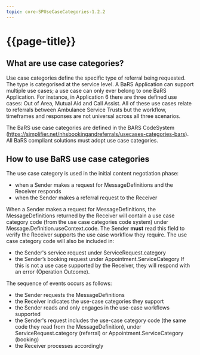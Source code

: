 ```yaml
---
topic: core-SPUseCaseCategories-1.2.2
---
```


# {{page-title}}

## What are use case categories?

Use case categories define the specific type of referral being requested.  The type is categorised at the service level.  A BaRS Application can support multiple use cases; a use case can only ever belong to one BaRS Application.  For instance, in Application 6 there are three defined use cases: Out of Area, Mutual Aid and Call Assist.  All of these use cases relate to referrals between Ambulance Service Trusts but the workflow, timeframes and responses are not universal across all three scenarios.  

The BaRS use case categories are defined in the BARS CodeSystem (https://simplifier.net/nhsbookingandreferrals/usecases-categories-bars).  All BaRS compliant solutions must adopt use case categories.

## How to use BaRS use case categories

The use case category is used in the initial content negotiation phase:
* when a Sender makes a request for MessageDefinitions and the Receiver responds
* when the Sender makes a referral request to the Receiver

 
When a Sender makes a request for MessageDefinitions, the MessageDefinitions returned by the Receiver will contain a use case category code (from the use case categories code system) under Message.Definition.useContext.code.  The Sender **must** read this field to verify the Receiver supports the use case workflow they require.  The use case category code will also be included in:
* the Sender's service request under ServiceRequest.category
* the Sender’s booking request under Appointment.ServiceCategory
 If this is not a use case supported by the Receiver, they will respond with an error (Operation Outcome).
 
The sequence of events occurs as follows:
* the Sender requests the MessageDefinitions 
* the Receiver indicates the use-case categories they support
* the Sender reads and only engages in the use-case workflows supported
* the Sender's request includes the use-case category code (the same code they read from the MessageDefinition), under ServiceRequest.category (referral) or Appointment.ServiceCategory (booking)
* the Receiver processes accordingly








